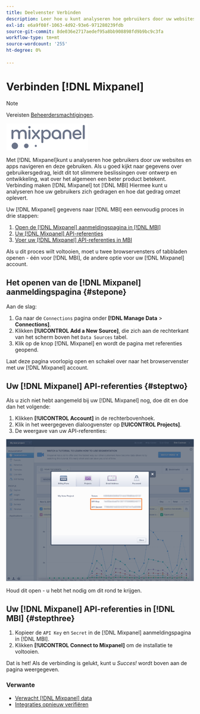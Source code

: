 ```yaml
---
title: Deelvenster Verbinden
description: Leer hoe u kunt analyseren hoe gebruikers door uw websites en apps navigeren en deze gebruiken.
exl-id: e6a9f08f-1063-4d92-93e6-971280239fdb
source-git-commit: 8de036e2717aedef95a8bb908898fd9b9bc9c3fa
workflow-type: tm+mt
source-wordcount: '255'
ht-degree: 0%

---
```


# Verbinden [!DNL Mixpanel]

>[!NOTE]
>
>Vereisten [Beheerdersmachtigingen](../../../administrator/user-management/user-management.md).

![](../../../assets/Mixpanel_logo.png)

Met [!DNL Mixpanel]kunt u analyseren hoe gebruikers door uw websites en apps navigeren en deze gebruiken. Als u goed kijkt naar gegevens over gebruikersgedrag, leidt dit tot slimmere beslissingen over ontwerp en ontwikkeling, wat over het algemeen een beter product betekent. Verbinding maken [!DNL Mixpanel] tot [!DNL MBI] Hiermee kunt u analyseren hoe uw gebruikers zich gedragen en hoe dat gedrag omzet oplevert.

Uw [!DNL Mixpanel] gegevens naar [!DNL MBI] een eenvoudig proces in drie stappen:

1. [Open de [!DNL Mixpanel] aanmeldingspagina in [!DNL MBI]](#stepone)
1. [Uw [!DNL Mixpanel] API-referenties](#steptwo)
1. [Voer uw [!DNL Mixpanel] API-referenties in MBI](#stepthree)

Als u dit proces wilt voltooien, moet u twee browservensters of tabbladen openen - één voor [!DNL MBI], de andere optie voor uw [!DNL Mixpanel] account.

## Het openen van de [!DNL Mixpanel] aanmeldingspagina {#stepone}

Aan de slag:

1. Ga naar de `Connections` pagina onder **[!DNL Manage Data** > **Connections]**.
1. Klikken **[!UICONTROL Add a New Source]**, die zich aan de rechterkant van het scherm boven het `Data Sources` tabel.
1. Klik op de knop [!DNL Mixpanel] en wordt de pagina met referenties geopend.

Laat deze pagina voorlopig open en schakel over naar het browservenster met uw [!DNL Mixpanel] account.

## Uw [!DNL Mixpanel] API-referenties {#steptwo}

Als u zich niet hebt aangemeld bij uw [!DNL Mixpanel] nog, doe dit en doe dan het volgende:

1. Klikken **[!UICONTROL Account]** in de rechterbovenhoek.
1. Klik in het weergegeven dialoogvenster op **[!UICONTROL Projects]**.
1. De weergave van uw API-referenties:

![Inloggegevens van de Mixpanel-API ophalen](../../../assets/Mixpanel_API_creds.png)

Houd dit open - u hebt het nodig om dit rond te krijgen.

## Uw [!DNL Mixpanel] API-referenties in [!DNL MBI] {#stepthree}

1. Kopieer de `API Key` en `Secret` in de [!DNL Mixpanel] aanmeldingspagina in [!DNL MBI].
1. Klikken **[!UICONTROL Connect to Mixpanel]** om de installatie te voltooien.

Dat is het! Als de verbinding is gelukt, kunt u _Succes!_ wordt boven aan de pagina weergegeven.

### Verwante

* [Verwacht [!DNL Mixpanel] data](../integrations/mixpanel-data.md)
* [Integraties opnieuw verifiëren](https://experienceleague.adobe.com/docs/commerce-knowledge-base/kb/how-to/mbi-reauthenticating-integrations.html?lang=en)
